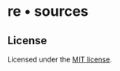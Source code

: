# re • sources

## License

Licensed under the [MIT license](https://github.com/disin8/re-sources/blob/main/LICENSE.md).
